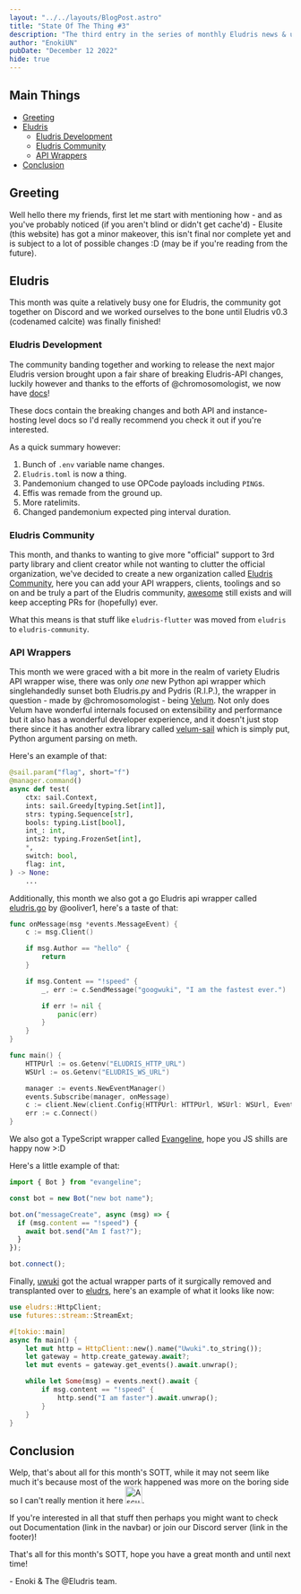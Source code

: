 ```yaml
---
layout: "../../layouts/BlogPost.astro"
title: "State Of The Thing #3"
description: "The third entry in the series of monthly Eludris news & updates."
author: "EnokiUN"
pubDate: "December 12 2022"
hide: true
---
```


## Main Things

- [Greeting](#greeting)
- [Eludris](#eludris)
  - [Eludris Development](#eludris-development)
  - [Eludris Community](#eludris-community)
  - [API Wrappers](#api-wrappers)
- [Conclusion](#conclusion)

## Greeting

Well hello there my friends, first let me start with mentioning how - and as you've probably noticed (if you aren't blind or
didn't get cache'd) - Elusite (this website) has got a minor makeover, this isn't final nor complete yet and is subject to a
lot of possible changes :D (may be if you're reading from the future).

## Eludris

This month was quite a relatively busy one for Eludris, the community got together on Discord and we worked ourselves to the
bone until Eludris v0.3 (codenamed calcite) was finally finished!

### Eludris Development

The community banding together and working to release the next major Eludris version brought upon a fair share of breaking
Eludris-API changes, luckily however and thanks to the efforts of @chromosomologist, we now have
[docs](https://eludris.github.io/docs)!

These docs contain the breaking changes and both API and instance-hosting level docs so I'd really recommend you check it out
if you're interested.

As a quick summary however:

1. Bunch of `.env` variable name changes.
2. `Eludris.toml` is now a thing.
3. Pandemonium changed to use OPCode payloads including `PING`s.
4. Effis was remade from the ground up.
5. More ratelimits.
6. Changed pandemonium expected ping interval duration.

### Eludris Community

This month, and thanks to wanting to give more "official" support to 3rd party library and client creator while not wanting to
clutter the official organization, we've decided to create a new organization called
[Eludris Community](https://github.com/eludris-community), here you can add your API wrappers, clients, toolings and so on and
be truly a part of the Eludris community, [awesome](https://github.com/eludris/awesome) still exists and will keep accepting
PRs for (hopefully) ever.

What this means is that stuff like `eludris-flutter` was moved from `eludris` to `eludris-community`.

### API Wrappers

This month we were graced with a bit more in the realm of variety Eludris API wrapper wise, there was only _one_ new Python api
wrapper which singlehandedly sunset both Eludris.py and Pydris (R.I.P.), the wrapper in question - made by @chromosomologist -
being [Velum](https://github.com/eludris-community/velum). Not only does Velum have wonderful internals focused on
extensibility and performance but it also has a wonderful developer experience, and it doesn't just stop there since it has
another extra library called [velum-sail](https://github.com/eludris-community/velum-sail) which is simply put, Python
argument parsing on meth.

Here's an example of that:

```py
@sail.param("flag", short="f")
@manager.command()
async def test(
    ctx: sail.Context,
    ints: sail.Greedy[typing.Set[int]],
    strs: typing.Sequence[str],
    bools: typing.List[bool],
    int_: int,
    ints2: typing.FrozenSet[int],
    *,
    switch: bool,
    flag: int,
) -> None:
    ...
```

Additionally, this month we also got a go Eludris api wrapper called
[eludris.go](https://github.com/eludris-community/eludris.go) by @ooliver1, here's a taste of that:

```go
func onMessage(msg *events.MessageEvent) {
	c := msg.Client()

	if msg.Author == "hello" {
		return
	}

    if msg.Content == "!speed" {
		_, err := c.SendMessage("googwuki", "I am the fastest ever.")

		if err != nil {
			panic(err)
		}
    }
}

func main() {
	HTTPUrl := os.Getenv("ELUDRIS_HTTP_URL")
	WSUrl := os.Getenv("ELUDRIS_WS_URL")

	manager := events.NewEventManager()
	events.Subscribe(manager, onMessage)
	c := client.New(client.Config{HTTPUrl: HTTPUrl, WSUrl: WSUrl, EventManager: manager})
	err := c.Connect()
}
```

We also got a TypeScript wrapper called [Evangeline](https://github.com/toolifelesstocode/evangeline), hope you JS shills are
happy now >:D

Here's a little example of that:

```ts
import { Bot } from "evangeline";

const bot = new Bot("new bot name");

bot.on("messageCreate", async (msg) => {
  if (msg.content == "!speed") {
    await bot.send("Am I fast?");
  }
});

bot.connect();
```

Finally, [uwuki](https://github.com/enokiun/uwuki) got the actual wrapper parts of it surgically removed and transplanted over
to [eludrs](https://github.com/eludris-community/eludrs), here's an example of what it looks like now:

```rs
use eludrs::HttpClient;
use futures::stream::StreamExt;

#[tokio::main]
async fn main() {
    let mut http = HttpClient::new().name("Uwuki".to_string());
    let gateway = http.create_gateway.await?;
    let mut events = gateway.get_events().await.unwrap();

    while let Some(msg) = events.next().await {
        if msg.content == "!speed" {
            http.send("I am faster").await.unwrap();
        }
    }
}
```

## Conclusion

Welp, that's about all for this month's SOTT, while it may not seem like much it's because most of the work happened was more
on the boring side so I can't really mention it here <img alt="A scuffed crying emoji" src="https://cdn.discordapp.com/emojis/980418824975319040.webp?size=96&quality=lossless" width="30em">.

If you're interested in all that stuff then perhaps you might want to check out Documentation (link in the navbar) or join our
Discord server (link in the footer)!

That's all for this month's SOTT, hope you have a great month and until next time!

\- Enoki & The @Eludris team.
